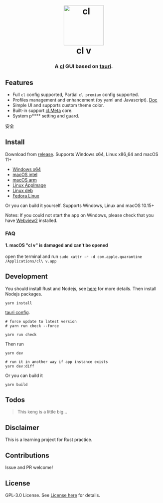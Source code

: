 <!-- 害怕极辽 -->
<h1 align="center">
  <img src="./src/assets/image/logo.png" alt="cl" width="128" />
  <br>
  cl v
  <br>
</h1>

<h3 align="center">
A <a href="https://github.com/Dreamacro/cl">cl</a> GUI based on <a href="https://github.com/tauri-apps/tauri">tauri</a>.
</h3>

## Features

- Full `cl` config supported, Partial `cl premium` config supported.
- Profiles management and enhancement (by yaml and Javascript). [Doc](https://github.com/zzzgydi/cl-v/wiki/%E4%BD%BF%E7%94%A8%E6%8C%87%E5%8D%97)
- Simple UI and supports custom theme color.
- Built-in support [cl.Meta](https://github.com/MetaCubeX/cl.Meta) core.
- System p**** setting and guard.


</details>

安全

</details>

## Install

Download from [release](https://github.com/zzzgydi/cl-v/releases). Supports Windows x64, Linux x86_64 and macOS 11+

- [Windows x64](https://github.com/zzzgydi/cl-v/releases/download/v1.3.8/cl.v_1.3.8_x64_en-US.msi)
- [macOS intel](https://github.com/zzzgydi/cl-v/releases/download/v1.3.8/cl.v_1.3.8_x64.dmg)
- [macOS arm](https://github.com/zzzgydi/cl-v/releases/download/v1.3.8/cl.v_1.3.8_aarch64.dmg)
- [Linux AppImage](https://github.com/zzzgydi/cl-v/releases/download/v1.3.8/cl-v_1.3.8_amd64.AppImage)
- [Linux deb](https://github.com/zzzgydi/cl-v/releases/download/v1.3.8/cl-v_1.3.8_amd64.deb)
- [Fedora Linux](https://github.com/zzzgydi/cl-v/issues/352)

Or you can build it yourself. Supports Windows, Linux and macOS 10.15+

Notes: If you could not start the app on Windows, please check that you have [Webview2](https://developer.microsoft.com/en-us/microsoft-edge/webview2/#download-section) installed.

### FAQ

#### 1. **macOS** "cl v" is damaged and can't be opened

open the terminal and run `sudo xattr -r -d com.apple.quarantine /Applications/cl\ v.app`

## Development

You should install Rust and Nodejs, see [here](https://tauri.app/v1/guides/getting-started/prerequisites) for more details. Then install Nodejs packages.

```shell
yarn install
```

[tauri config](https://tauri.studio/docs/api/config/#tauri.bundle.externalBin).

```shell
# force update to latest version
# yarn run check --force

yarn run check
```

Then run

```shell
yarn dev

# run it in another way if app instance exists
yarn dev:diff
```

Or you can build it

```shell
yarn build
```

## Todos

> This keng is a little big...


## Disclaimer

This is a learning project for Rust practice.

## Contributions

Issue and PR welcome!


## License

GPL-3.0 License. See [License here](./LICENSE) for details.
